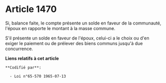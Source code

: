 # Article 1470

Si, balance faite, le compte présente un solde en faveur de la communauté, l'époux en rapporte le montant à la masse commune.

S'il présente un solde en faveur de l'époux, celui-ci a le choix ou d'en exiger le paiement ou de prélever des biens communs
jusqu'à due concurrence.

**Liens relatifs à cet article**

	**Codifié par**:

	  - Loi n°65-570 1965-07-13
